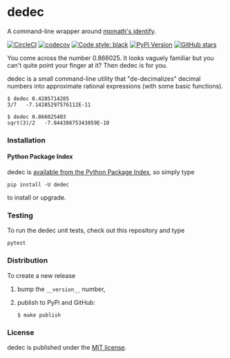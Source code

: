 # dedec

A command-line wrapper around [mpmath's identify](http://docs.sympy.org/0.7.1/modules/mpmath/identification.html#identify).

[![CircleCI](https://img.shields.io/circleci/project/github/nschloe/dedec/master.svg)](https://circleci.com/gh/nschloe/dedec/tree/master)
[![codecov](https://img.shields.io/codecov/c/github/nschloe/dedec.svg)](https://codecov.io/gh/nschloe/dedec)
[![Code style: black](https://img.shields.io/badge/code%20style-black-000000.svg)](https://github.com/ambv/black)
[![PyPi Version](https://img.shields.io/pypi/v/dedec.svg)](https://pypi.python.org/pypi/dedec)
[![GitHub stars](https://img.shields.io/github/stars/nschloe/dedec.svg?logo=github&label=Star)](https://github.com/nschloe/dedec)

You come across the number 0.866025. It looks vaguely familiar but you can't
quite point your finger at it? Then dedec is for you.

dedec is a small command-line utility that "de-decimalizes" decimal numbers into
approximate rational expressions (with some basic functions).
```
$ dedec 0.4285714285
3/7   -7.14285297576112E-11
```
```
$ dedec 0.866025403
sqrt(3)/2   -7.84438675343059E-10
```

### Installation

#### Python Package Index

dedec is [available from the Python Package
Index](https://pypi.python.org/pypi/dedec/), so simply type
```
pip install -U dedec
```
to install or upgrade.

### Testing

To run the dedec unit tests, check out this repository and type
```
pytest
```

### Distribution

To create a new release

1. bump the `__version__` number,

2. publish to PyPi and GitHub:
    ```
    $ make publish
    ```

### License

dedec is published under the [MIT license](https://en.wikipedia.org/wiki/MIT_License).
